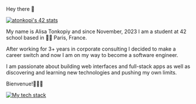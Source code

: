 Hey there 👋

[![atonkopi's 42 stats](https://badge.mediaplus.ma/greenbinary/atonkopi?1337Badge=off&UM6P=off)](https://github.com/oakoudad/badge42)

My name is Alisa Tonkopiy and since November, 2023 I am a student at 42 school based in 🗼🥐 Paris, France.

After working for 3+ years in corporate consulting I decided to make a career switch and now I am on my way to become a software engineer.

I am passionate about building web interfaces and full-stack apps as well as discovering and learning new technologies and pushing my own limits.

Bienvenue!👩🏻‍💻

[![My tech stack](https://skillicons.dev/icons?i=js,ts,react,nodejs,express,nextjs,materialui)](https://skillicons.dev)
